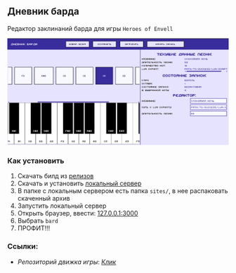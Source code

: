 ## Дневник барда

Редактор заклинаний барда для игры `Heroes of Envell`

![Скриншот редактора заклинаний](examples/images/screen.png)

### Как установить

1. Скачать билд из [релизов](https://github.com/Rul991/bard-spell-editor/releases/latest)
2. Скачать и установить [локальный сервер](https://github.com/Rul991/envell-tools-local-server)
3. В папке с локальным сервером есть папка `sites/`, в нее распаковать скаченный архив
4. Запустить локальный сервер
5. Открыть браузер, ввести: [127.0.0.1:3000](127.0.0.1:3000)
6. Выбрать `bard`
7. ПРОФИТ!!!

### Ссылки:

- *Репозиторий движка игры*: [*Клик*](https://github.com/traeterno/Ae2D) 
